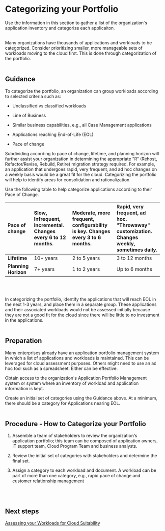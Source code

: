 # Categorizing your Portfolio
Use the information in this section to gather a list of the organization's application inventory and categorize each applicaiton.
<br />
<br />

Many organizations have thousands of applications and workloads to be categorized. Consider prioritizing smaller, more manageable sets of workloads moving to the cloud first. This is done through categorization of the portfolio.
<br />
<br />

## Guidance
To categorize the portfolio, an organization can group workloads according to selected criteria such as: 

* Unclassified vs classified workloads 

* Line of Business 
* Similar business capabilities, e.g., all Case Management applications 
* Applications reaching End-of-Life (EOL)
* Pace of change

Subdividing according to pace of change, lifetime, and planning horizon will further assist your organization in determining the appropriate "R" (Rehost, Refactor/Revise, Rebuild, Retire) migration strategy required. For example, an application that undergoes rapid, very frequent, and ad hoc changes on a weekly basis would be a great fit for the cloud. Categorizing the portfolio will help to identify areas for consolidation and rationalization.

Use the following table to help categorize applications according to their Pace of Change.

|**Pace of change** |**Slow, Infrequent, incremental.  Changes every 6 to 12 months.** |**Moderate, more frequent, configurability is key.  Changes every 3 to 6 months.** |**Rapid, very frequent, ad hoc. "Throwaway" customization.  Changes weekly, sometimes daily.** |
|:-------------| :-------------| :-------------| :------------|
|**Lifetime** |10+ years |2 to 5 years|3 to 12 months|
**Planning Horizon**|7+ years |1 to 2 years |Up to 6 months|
<br />
<br />
	
In categorizing the portfolio, identify the applications that will reach EOL in the next 1-3 years, and place them in a separate group. These applications and their associated workloads would not be assessed initially because they are not a good fit for the cloud since there will be little to no investment in the applications.
<br />
<br />

## Preparation
Many enterprises already have an application portfolio management system in which a list of applications and workloads is maintained. This can be leveraged for cloud assessment purposes. Others might need to use an ad hoc tool such as a spreadsheet. Either can be effective.

Obtain access to the organization's Application Portfolio Management system or system where an inventory of workload and application information is kept.

Create an initial set of categories using the Guidance above. At a minimum, there should be a category for Applications nearing EOL.
<br />
<br />

## Procedure - How to Categorize your Portfolio
1. Assemble a team of stakeholders to review the organization's application portfolio; this team can be composed of application owners,  IT support team, Cloud Program Team and business analysts.

2. Review the initial set of categories with stakeholders and determine the final set.

3. Assign a category to each workload and document. A workload can be part of more than one category, e.g., rapid pace of change and customer relationship management
<br />
<br />

## Next steps
[Assessing your Workloads for Cloud Suitability](https://github.com/alvarovitta/Planning-Workload-Migration/blob/master/2.1-Assessing-your-Workloads-for-Cloud-Suitability.md)

